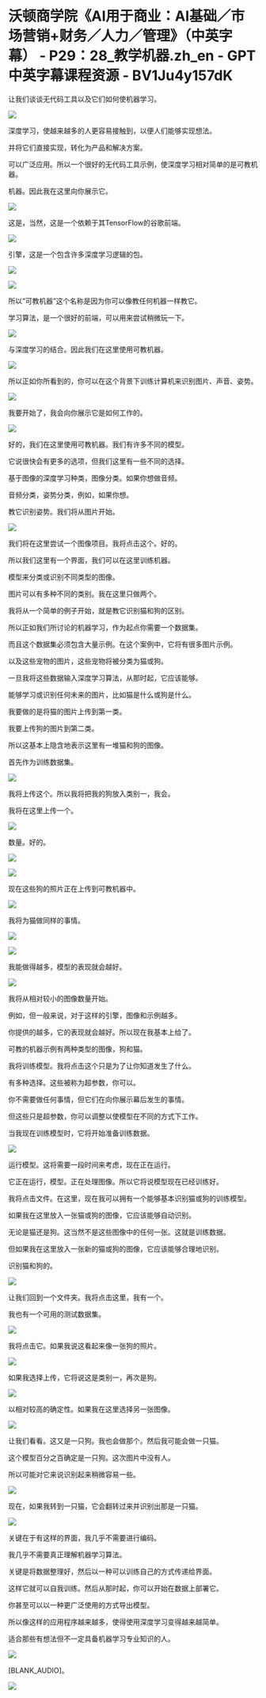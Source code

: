 # 沃顿商学院《AI用于商业：AI基础／市场营销+财务／人力／管理》（中英字幕） - P29：28_教学机器.zh_en - GPT中英字幕课程资源 - BV1Ju4y157dK

让我们谈谈无代码工具以及它们如何使机器学习。

![](img/4a4100f9fc9a59158943606b4b2626f4_1.png)

深度学习，使越来越多的人更容易接触到，以便人们能够实现想法。

并将它们直接实现，转化为产品和解决方案。

可以广泛应用。所以一个很好的无代码工具示例，使深度学习相对简单的是可教机器。

机器。因此我在这里向你展示它。

![](img/4a4100f9fc9a59158943606b4b2626f4_3.png)

这是，当然，这是一个依赖于其TensorFlow的谷歌前端。

![](img/4a4100f9fc9a59158943606b4b2626f4_5.png)

引擎，这是一个包含许多深度学习逻辑的包。

![](img/4a4100f9fc9a59158943606b4b2626f4_7.png)

![](img/4a4100f9fc9a59158943606b4b2626f4_8.png)

所以“可教机器”这个名称是因为你可以像教任何机器一样教它。

学习算法，是一个很好的前端，可以用来尝试稍微玩一下。

![](img/4a4100f9fc9a59158943606b4b2626f4_10.png)

与深度学习的结合。因此我们在这里使用可教机器。

![](img/4a4100f9fc9a59158943606b4b2626f4_12.png)

所以正如你所看到的，你可以在这个背景下训练计算机来识别图片、声音、姿势。

![](img/4a4100f9fc9a59158943606b4b2626f4_14.png)

我要开始了，我会向你展示它是如何工作的。

![](img/4a4100f9fc9a59158943606b4b2626f4_16.png)

好的，我们在这里使用可教机器。我们有许多不同的模型。

它说很快会有更多的选项，但我们这里有一些不同的选择。

基于图像的深度学习种类，图像分类。如果你想做音频。

音频分类，姿势分类，例如，如果你想。

教它识别姿势。我们将从图片开始。

![](img/4a4100f9fc9a59158943606b4b2626f4_18.png)

我们将在这里尝试一个图像项目。我将点击这个。好的。

所以我们这里有一个界面，我们可以在这里训练机器。

模型来分类或识别不同类型的图像。

图片可以有多种不同的类别。我在这里只做两个。

我将从一个简单的例子开始，就是教它识别猫和狗的区别。

所以正如我们所讨论的机器学习，作为起点你需要一个数据集。

而且这个数据集必须包含大量示例。在这个案例中，它将有很多图片示例。

以及这些宠物的图片，这些宠物将被分类为猫或狗。

一旦我将这些数据输入深度学习算法，从那时起，它应该能够。

能够学习或识别任何未来的图片，比如猫是什么或狗是什么。

我要做的是将猫的图片上传到第一类。

我要上传狗的图片到第二类。

所以这基本上隐含地表示这里有一堆猫和狗的图像。

首先作为训练数据集。

![](img/4a4100f9fc9a59158943606b4b2626f4_20.png)

我将上传这个。所以我将把我的狗放入类别一，我会。

我将在这里上传一个。

![](img/4a4100f9fc9a59158943606b4b2626f4_22.png)

数量。好的。

![](img/4a4100f9fc9a59158943606b4b2626f4_24.png)

![](img/4a4100f9fc9a59158943606b4b2626f4_25.png)

现在这些狗的照片正在上传到可教机器中。

![](img/4a4100f9fc9a59158943606b4b2626f4_27.png)

我将为猫做同样的事情。

![](img/4a4100f9fc9a59158943606b4b2626f4_29.png)

![](img/4a4100f9fc9a59158943606b4b2626f4_30.png)

我能做得越多，模型的表现就会越好。

![](img/4a4100f9fc9a59158943606b4b2626f4_32.png)

我将从相对较小的图像数量开始。

例如，但一般来说，对于这样的引擎，图像和示例越多。

你提供的越多，它的表现就会越好。所以现在我基本上给了。

可教的机器示例有两种类型的图像，狗和猫。

我将训练模型。我将点击这个只是为了让你知道发生了什么。

有多种选择。这些被称为超参数，你可以。

你不需要做任何事情，但它们在向你展示幕后发生的事情。

但这些只是超参数，你可以调整以使模型在不同的方式下工作。

当我现在训练模型时，它将开始准备训练数据。

![](img/4a4100f9fc9a59158943606b4b2626f4_34.png)

运行模型。这将需要一段时间来考虑，现在正在运行。

它正在运行，模型。正在处理图像。所以它将说模型现在已经训练好。

我将点击文件。在这里，现在我可以拥有一个能够基本识别猫或狗的训练模型。

如果我在这里放入一张猫或狗的图像，它应该能够自动识别。

无论是猫还是狗。这当然不是这些图像中的任何一张。这就是训练数据。

但如果我在这里放入一张新的猫或狗的图像，它应该能够合理地识别。

识别猫和狗的。

![](img/4a4100f9fc9a59158943606b4b2626f4_36.png)

让我们回到一个文件夹。我将点击这里，我有一个。

我也有一个可用的测试数据集。

![](img/4a4100f9fc9a59158943606b4b2626f4_38.png)

我将点击它。如果我说这看起来像一张狗的照片。

![](img/4a4100f9fc9a59158943606b4b2626f4_40.png)

如果我选择上传，它将说这是类别一，再次是狗。

![](img/4a4100f9fc9a59158943606b4b2626f4_42.png)

以相对较高的确定性。如果我在这里选择另一张图像。

![](img/4a4100f9fc9a59158943606b4b2626f4_44.png)

让我们看看。这又是一只狗。我也会做那个。然后我可能会做一只猫。

这个模型百分之百确定是一只狗。这次图片中没有人。

所以可能对它来说识别起来稍微容易一些。

![](img/4a4100f9fc9a59158943606b4b2626f4_46.png)

现在，如果我转到一只猫，它会翻转过来并识别出那是一只猫。

![](img/4a4100f9fc9a59158943606b4b2626f4_48.png)

关键在于有这样的界面，我几乎不需要进行编码。

我几乎不需要真正理解机器学习算法。

关键是将数据整理好，然后以一种可以训练自己的方式传递给界面。

这样它就可以自我训练。然后从那时起，你可以开始在数据上部署它。

你甚至可以以一种更广泛使用的方式导出模型。

所以像这样的应用程序越来越多，使得使用深度学习变得越来越简单。

适合那些有想法但不一定具备机器学习专业知识的人。

![](img/4a4100f9fc9a59158943606b4b2626f4_50.png)

[BLANK_AUDIO]。

![](img/4a4100f9fc9a59158943606b4b2626f4_52.png)
